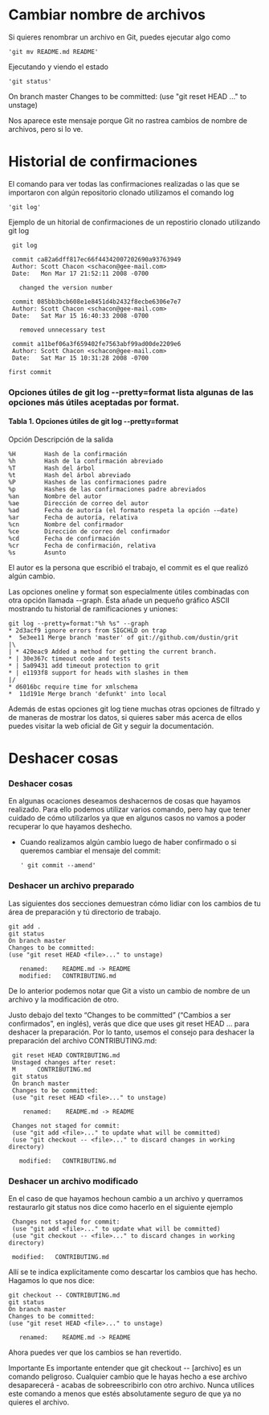 # Cambiar nombre de archivos

Si quieres renombrar un archivo en Git, puedes ejecutar algo como

    'git mv README.md README'


Ejecutando y viendo el estado

    'git status'

On branch master
Changes to be committed:
  (use "git reset HEAD <file>..." to unstage)

Nos aparece este mensaje porque Git no rastrea cambios de nombre de archivos, pero si lo ve.

# Historial de confirmaciones

El comando para ver todas las confirmaciones realizadas o las que se importaron con algún repositorio clonado utilizamos el comando log

    'git log'

 Ejemplo de un hitorial de confirmaciones de un repostirio clonado utilizando git log

     git log

     commit ca82a6dff817ec66f44342007202690a93763949
     Author: Scott Chacon <schacon@gee-mail.com>
     Date:   Mon Mar 17 21:52:11 2008 -0700

       changed the version number

     commit 085bb3bcb608e1e8451d4b2432f8ecbe6306e7e7
     Author: Scott Chacon <schacon@gee-mail.com>
     Date:   Sat Mar 15 16:40:33 2008 -0700

       removed unnecessary test

     commit a11bef06a3f659402fe7563abf99ad00de2209e6
     Author: Scott Chacon <schacon@gee-mail.com>
     Date:   Sat Mar 15 10:31:28 2008 -0700

    first commit

### Opciones útiles de git log --pretty=format lista algunas de las opciones más útiles aceptadas por format.

#### Tabla 1. Opciones útiles de git log --pretty=format
Opción	Descripción de la salida

    %H        Hash de la confirmación
    %h        Hash de la confirmación abreviado
    %T        Hash del árbol
    %t        Hash del árbol abreviado
    %P        Hashes de las confirmaciones padre
    %p        Hashes de las confirmaciones padre abreviados
    %an       Nombre del autor
    %ae       Dirección de correo del autor
    %ad       Fecha de autoría (el formato respeta la opción -–date)
    %ar       Fecha de autoría, relativa
    %cn       Nombre del confirmador
    %ce       Dirección de correo del confirmador
    %cd       Fecha de confirmación
    %cr       Fecha de confirmación, relativa
    %s        Asunto

El autor es la persona que escribió el trabajo, el commit es el que realizó algún cambio.

Las opciones oneline y format son especialmente útiles combinadas con otra opción llamada --graph. Ésta añade un pequeño gráfico ASCII mostrando tu historial de ramificaciones y uniones:

    git log --pretty=format:"%h %s" --graph
    * 2d3acf9 ignore errors from SIGCHLD on trap
    *  5e3ee11 Merge branch 'master' of git://github.com/dustin/grit
    |\
    | * 420eac9 Added a method for getting the current branch.
    * | 30e367c timeout code and tests
    * | 5a09431 add timeout protection to grit
    * | e1193f8 support for heads with slashes in them
    |/
    * d6016bc require time for xmlschema
    *  11d191e Merge branch 'defunkt' into local

Además de estas opciones git log tiene muchas otras opciones de filtrado y de maneras de mostrar los datos, si quieres saber más acerca de ellos puedes visitar la web oficial de Git y seguir la documentación.

# Deshacer cosas

### Deshacer cosas

En algunas ocaciones deseamos deshacernos de cosas que hayamos realizado. Para ello podemos utilizar varios comando, pero hay que tener cuidado de cómo utilizarlos ya que en algunos casos no vamos a poder recuperar lo que hayamos deshecho.

* Cuando realizamos algún cambio luego de haber confirmado o si queremos cambiar el mensaje del commit:

      ' git commit --amend'

### Deshacer un archivo preparado

Las siguientes dos secciones demuestran cómo lidiar con los cambios de tu área de preparación y tú directorio de trabajo.

    git add .
    git status
    On branch master
    Changes to be committed:
    (use "git reset HEAD <file>..." to unstage)

       renamed:    README.md -> README
       modified:   CONTRIBUTING.md

De lo anterior podemos notar que Git a visto un cambio de nombre de un archivo y la modificación de otro.

Justo debajo del texto “Changes to be committed” (“Cambios a ser confirmados”, en inglés), verás que dice que uses git reset HEAD <file>... para deshacer la preparación. Por lo tanto, usemos el consejo para deshacer la preparación del archivo CONTRIBUTING.md:

     git reset HEAD CONTRIBUTING.md
     Unstaged changes after reset:
     M   	CONTRIBUTING.md
     git status
     On branch master
     Changes to be committed:
     (use "git reset HEAD <file>..." to unstage)

        renamed:    README.md -> README

     Changes not staged for commit:
     (use "git add <file>..." to update what will be committed)
     (use "git checkout -- <file>..." to discard changes in working directory)

       modified:   CONTRIBUTING.md

### Deshacer un archivo modificado

En el caso de que hayamos hechoun cambio a un archivo y querramos restaurarlo git status nos dice como hacerlo en el siguiente ejemplo

     Changes not staged for commit:
     (use "git add <file>..." to update what will be committed)
     (use "git checkout -- <file>..." to discard changes in working  directory)

     modified:   CONTRIBUTING.md

Allí se te indica explícitamente como descartar los cambios que has hecho. Hagamos lo que nos dice:

    git checkout -- CONTRIBUTING.md
    git status
    On branch master
    Changes to be committed:
    (use "git reset HEAD <file>..." to unstage)

       renamed:    README.md -> README
       
Ahora puedes ver que los cambios se han revertido.

Importante
Es importante entender que git checkout -- [archivo] es un comando peligroso. Cualquier cambio que le hayas hecho a ese archivo desaparecerá - acabas de sobreescribirlo con otro archivo. Nunca utilices este comando a menos que estés absolutamente seguro de que ya no quieres el archivo.


